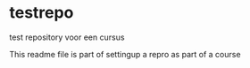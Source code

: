 # testrepo
test repository voor een cursus

This readme file is part of settingup a repro as part of a course
